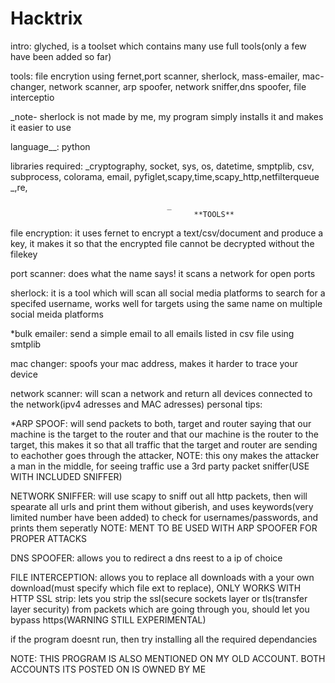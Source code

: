 # Hacktrix
intro: glyched, is a toolset which contains many use full tools(only a few have been added so far)

tools: file encrytion using fernet,port scanner, sherlock, mass-emailer, mac-changer, network scanner, arp spoofer, network sniffer,dns spoofer, file interceptio

_note- sherlock is not made by me, my program simply installs it and makes it easier to use

language__: python

libraries required: _cryptography, socket, sys, os, datetime, smptplib, csv, subprocess, colorama, email, pyfiglet,scapy,time,scapy_http,netfilterqueue _,re,

                                       _
                                             **TOOLS**
file encryption: it uses fernet to encrypt a text/csv/document and produce a key, it makes it so that the encrypted file cannot be decrypted without the filekey

port scanner: does what the name says! it scans a network for open ports

sherlock: it is a tool which will scan all social media platforms to search for a specifed username, works well for targets using the same name on multiple social meida platforms

*bulk emailer: send a simple email to all emails listed in csv file using smtplib

mac changer: spoofs your mac address, makes it harder to trace your device

network scanner: will scan a network and return all devices connected to the network(ipv4 adresses and MAC adresses) personal tips:

*ARP SPOOF: will send packets to both, target and router saying that our machine is the target to the router and that our machine is the router to the target, this makes it so that all traffic that the target and router are sending to eachother goes through the attacker, NOTE: this ony makes the attacker a man in the middle, for seeing traffic use a 3rd party packet sniffer(USE WITH INCLUDED SNIFFER)

NETWORK SNIFFER: will use scapy to sniff out all http packets, then will spearate all urls and print them without giberish, and uses keywords(very limited number have been added) to check for usernames/passwords, and prints them seperatly NOTE: MENT TO BE USED WITH ARP SPOOFER FOR PROPER ATTACKS

DNS SPOOFER: allows you to redirect a dns reest to a ip of choice

FILE INTERCEPTION: allows you to replace all downloads with a your own download(must specify which file ext to replace), ONLY WORKS WITH HTTP SSL strip: lets you strip the ssl(secure sockets layer or tls(transfer layer security) from packets which are going through you, should let you bypass https(WARNING STILL EXPERIMENTAL)

if the program doesnt run, then try installing all the required dependancies



NOTE: THIS PROGRAM IS ALSO MENTIONED ON MY OLD ACCOUNT. BOTH ACCOUNTS ITS POSTED ON IS OWNED BY ME
